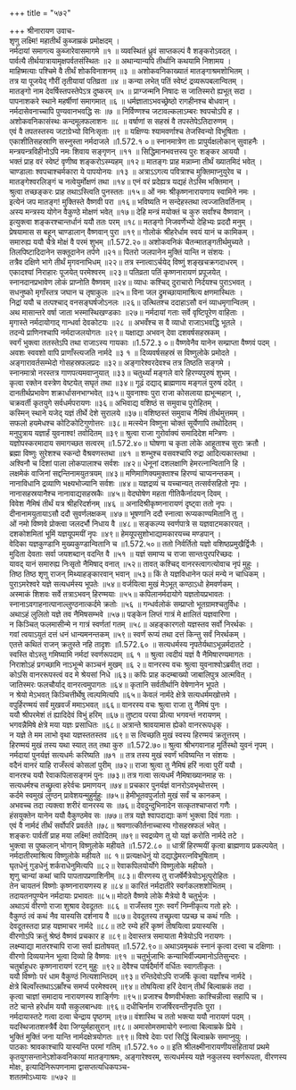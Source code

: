 +++
title = "५७२"

+++
श्रीनारायण उवाच-  
शृणु लक्ष्मि! महातीर्थं कुब्जाम्रकं प्रमोक्षदम् ।  
नर्मदायां समागत्य कुब्जारेवासमागमे ॥१ ॥
व्यवस्थितं ध्रुवं साप्तकल्पं वै शङ्करोऽवदत् ।  
पार्वत्यै तीर्थयात्रायामृक्षपर्वतसंस्थितः ॥२ ॥
अथान्यान्यपि तीर्थानि कथयामि निशामय ।  
माहिष्मत्याः पश्चिमे वै तीर्थं शोकविनाशनम् ॥३ ॥
अशोकवनिकाख्यातं मातङ्गाश्रमशोभितम् ।  
तत्र या पूजयेद् गौरीं तृतीयायां पतिव्रता ॥४ ॥
कन्या लभेत् पतिं स्वेष्टं द्रव्यरूपबलान्वितम् ।  
मातङ्गो नाम देवर्षिस्तपस्तेपेऽत्र दुष्करम् ॥५ ॥
प्राग्जन्मनि निषादः स जातिस्मरो ह्यभूत् सदा ।  
पापनाशकरे स्थाने महर्षीणां समागमात् ॥६ ॥
धर्मज्ञाताऽभवच्छ्रेष्ठो रागहीनश्च बोधवान् ।  
नर्मदासेवनाच्चापि पुण्यवानभवद्धि सः ॥७ ॥
निर्विण्णश्च जटावल्कलाऽम्बरः श्वपचोऽपि ह ।  
अशोकवनिकासंस्थः कन्दमूलफलाशनः ॥८ ॥
वर्षाणां स सहस्रं वै तपस्तेपेऽतिदारुणम् ।  
एवं वै तपतस्तस्य जटाग्रेभ्यो विनिःसृताः ॥९ ॥
यक्षिण्यः श्यामवर्णाश्च तेजस्विन्यो विभूषिताः ।  
एकाशीतिसहस्राणि सस्नुस्ता नर्मदाजले ॥1.572.१ ०॥
स्नानमात्रेण ताः प्रापुर्यक्षलोकान् सुवाहनैः ।  
मन्त्रयन्त्रविहीनोऽपि नमः शिवाय सङ्गृणन् ॥११ ॥
सिद्धिमानभवत्तस्य पुरः शङ्कर आययौ ।  
भक्तं प्राह वरं स्वेष्टं वृणीष्व शङ्करोऽस्म्यहम् ॥१२॥
मातङ्गः प्राह मन्नाम्ना तीर्थं ख्यातमिदं भवेत् ।  
चाण्डालाः श्वपचाश्चर्मकारा ये पापयोनयः ॥१३ ॥
अत्राऽऽगत्य पवित्राश्च मुक्तिमाप्नुयुरेव च ।  
मातङ्गेश्वरलिङ्गं च नत्वेयुर्मोक्षणं तथा ॥१४॥
एनं वरं प्रदेह्यत्र यद्यहं तेऽस्मि भक्तिमान् ।  
श्रुत्वा तच्छङ्करः प्राह तथाऽस्त्विति पुनस्ततः ॥१५॥
ओं नमः श्रीकृष्णनारायणाय स्वामिने नमः ।  
इत्येनं जप मातङ्ग! मुक्तिस्ते वैष्णवी परा ॥१६॥
भविष्यति न सन्देहस्तथा त्वज्जातिवर्तिनाम् ।  
अस्य मन्त्रस्य योगेन वैकुण्ठे मोक्षणं भवेत् ॥१७॥
देहि मन्त्रं मयोक्तं च कुरु सर्वांश्च वैष्णवान् ।  
इत्युक्त्वा शङ्करश्चान्तर्धानं ययौ ततः परम् ॥१८॥
मतङ्गो निजवर्णेभ्यो देहिभ्यः प्रददौ मनुम् ।  
प्रेषयामास स बहून् चाण्डालान् वैष्णवान् पुरा ॥१९॥
गोलोकं श्रीहरेर्धाम स्वयं यानं च कामिकम् ।  
समारुह्य ययौ चैत्रे मोक्षं वै परमं शुभम् ॥1.572.२०॥
अशोकवनिकं चैतन्मातङ्गतीर्थमुच्यते ।  
तिलपिष्टादिदानेन सक्तूदानेन तर्पणे ॥२१॥
पितरो जलपानेन मुक्तिं यान्ति न संशयः ।  
तत्रैव दक्षिणे भागे तीर्थं मृगवनाभिधम् ॥२२॥
तत्र स्नात्वाऽर्चयेद् विष्णुं शङ्खचक्रगदाधरम् ।  
एकादश्यां निराहारः पूजयेत् परमेश्वरम् ॥२३॥
पतिव्रता पतिं कृष्णनारायणं प्रपूजयेत् ।  
स्नानदानप्रभावेण लोकं प्राप्नोति वैष्णवम् ॥२४॥
व्याधः कश्चिद् दुराचारो निर्दयश्च पुराऽभवत् ।  
सधनुष्को मृगाँस्तत्र जघान च तृषाकुलः ॥२५॥
विना जल द्रुमच्छायामाश्रित्य क्षणमास्थितः ।  
निद्रां ययौ च तत्पश्चाद् वनसङ्घर्षजोऽनलः ॥२६॥
उत्थितश्च ददाहाऽसौ वनं व्याधमृगान्वितम् ।  
अथ मासान्तरे वर्षा जाता भस्मास्थिखण्डकाः ॥२७॥
नर्मदायां गताः सर्वे वृष्टिपूरेण वाहिताः ।  
मृगास्ते नर्मदायोगाद् गान्धर्वा देवकोटयः ॥२८ ॥
अभवँश्च स वै व्याधो राजाऽभवद्धि भूतले ।  
तदन्ये प्राणिनश्चापि नर्मदाजलयोगतः ॥२९॥
यक्षाद्या अभवन् देवा दशवर्षसहस्रकम् ।  
स्वर्गं भुक्त्वा ततस्तेऽपि तथा राजाऽस्य गायकाः ॥1.572.३ ०॥
वैष्णवेनैव यानेन सम्प्राप्ता वैष्णवं पदम् ।  
अवशः स्ववशो वापि प्राणाँस्त्यजति नार्मदे ॥३ १ ॥
दिव्यवर्षसहस्रं स विष्णुलोके प्रमोदते ।  
अङ्गारावर्तसम्भेदो गोसहस्रफलप्रदः ॥३२॥
अङ्गारेश्वरदेवश्च तत्र तिष्ठति सङ्गमे ।  
स्नानमात्रो नरस्तत्र गाणपत्यमवाप्नुयात् ॥३३॥
चतुर्थ्यां मङ्गले वारे हिरण्यपुरुषं शुभम् ।  
कृत्वा रक्तेन वस्त्रेण वेष्टयेत् सघृतं तथा ॥३४॥
गूढं दद्याद् ब्राह्मणाय मङ्गलं पुरुषं ददेत् ।  
दानतीर्थप्रभावेण शक्रार्धासनभाग्भवेत् ॥३५॥
युवनाश्वः पुरा राजा कोसलाया ह्यभून्महान् ।,  
चक्रवर्ती कृतयुगे सर्वधर्मपरायणः ॥३६॥
अभिवाद्य वशिष्ठं स समुवाच पुरोहितम् ।  
कस्मिन् स्थाने यजेद् यज्ञं तीर्थे देशे सुरालये ॥३७॥
वशिष्ठस्तं समुवाच नैमिषं तीर्थमुत्तमम् ।  
सफलो हयमेधश्च कोटिकोटिगुणोत्तरः ॥३८॥
मत्स्येन विष्णुना चोक्तं सूर्येणापि तथोदितम् ।  
मनुपुत्राय यज्ञार्हं युवनाश्व! तवोदितम् ॥३९॥
श्रुत्वा राजा गुरोर्वाक्यं समादिदेश मन्त्रिणः ।  
यज्ञोपस्करमादाय समागच्छत सत्वरम् ॥1.572.४०॥
घोषणा च कृता लोके आहूताश्च सुराः क्रतौ ।  
ब्रह्मा विष्णुः सुरेशश्च स्कन्दो वैश्रवणस्तथा ॥४१ ॥
शम्भुश्च वसवश्चापि रुद्रा आदित्यकास्तथा ।  
अश्विनौ च दिशां पाला लोकपालाश्च सर्वशः ॥४२॥
धेनूनां दशलक्षाणि हेमरत्नान्वितानि हि ।  
लक्षमेकं वाजिनां सद्दन्तिनामयुतत्रयम् ॥४३॥
मणिमाणिक्यमुक्ताश्च हिरण्यं चाप्यनन्तकम् ।  
नानाविधानि द्रव्याणि भक्ष्यभोज्यानि सर्वशः ॥४४॥
यज्ञद्रव्यं च यच्चान्यत् तत्सर्वसहितो नृपः ।  
नानासहस्रयानैश्च नानावाद्यसहस्रकैः ॥४५॥
वेदघोषेण महता गीतिकैर्नादयन् दिवम् ।  
विवेश नैमिषं तीर्थं यत्र श्रीहरिदर्शनम् ॥४६ ॥
अनादिश्रीकृष्णनारायणं दृष्ट्वा ततो नृपः ।  
दीनानामयुतायाऽसौ ददौ सुवर्णलक्षकम् ॥४७॥
भूषणानि ददौ स्नात्वा रूप्यकाण्यमितानि तु ।  
ओं नमो विष्णवे प्रोक्त्वा जलदर्भौ निधाय वै ॥४८॥
सङ्कल्प्य स्वर्णपात्रे स यज्ञवाटमकारयत् ।  
दशकोशमितां भूमिं यज्ञयूपमयीं नृपः ॥४९॥
हेमयूपसुशोभाद्यामकारयच्च मण्डपान् ।  
वेदिका यज्ञकुण्डानि मुख्यकुण्डान्वितानि च ॥1.572.५०॥
ततो निर्वर्तितो यज्ञो वशिष्ठप्रमुखैर्द्विजैः ।  
मुदिता देवताः सर्वा जयशब्दान् वदन्ति वै ॥५१ ॥
यज्ञं समाप्य च राजा सान्तःपुरपरिच्छदः ।  
यावद् यानं समारुह्य निःसृतो नैमिषाद् वनात् ॥५२॥
तावत् कश्चिद् वानरस्त्वागत्योवाच नृपं मुहुः ।  
तिष्ठ तिष्ठ शृणु राजन् मिथ्याहङ्कारवान् भवान् ॥५३॥
किं ते यज्ञविधानेन फलं मन्ये न चाधिकम् ।  
पुराऽमरेश्वरे यज्ञे सत्यधर्मस्य भूपतेः ॥५४॥
वर्जयित्वा मुखं मेऽभूत् कण्ठाऽधो हेमवर्णकम् ।  
अस्माकं शिशवः सर्वे तत्राऽभवन् हिरण्मयाः ॥५५॥
कपिलानर्मदायोगे यज्ञतोयप्रभावतः ।  
स्नानाऽवगाहनात्पानाल्लुण्ठनात्कर्दमे क्रतोः ॥५६ ॥
गन्धर्वलोकं सम्प्राप्तो भूतग्रामश्चतुर्विधः ।  
अथाऽहं लुलितो यज्ञे तव नैमिषसम्भवे ॥५७॥
पङ्केन लिप्तं गात्रं मे क्षालितं यज्ञवारिणा ।  
न किञ्चित् फलमासीन्मे न गात्रं स्वर्णतां गतम् ॥५८॥
अहङ्कारगतो यज्ञस्तव सर्वो निरर्थकः ।  
गवां त्वयाऽयुतं दत्तं धनं धान्यमनन्तकम् ॥५९॥
स्वर्णं रूप्यं तथा दत्तं किन्तु सर्वं निरर्थकम् ।  
एतत्ते कथितं राजन् क्रतुस्ते नहि तादृशः ॥1.572.६० ॥
सत्यधर्मस्य नृपतेर्यथाऽभून्नर्मदातटे ।  
स्वस्ति वोऽस्तु गमिष्यामि नर्मदां स्वर्णरूपदाम् ॥६ १ ॥
श्रुत्वा त्वदीयं यज्ञं वै नैमिषारण्यमागतः ।  
निराशोऽहं प्रगच्छामि नाऽभून्मे काञ्चनं मुखम् ॥६ २॥
वानरस्य वचः श्रुत्वा युवनाश्वोऽब्रवीत् तदा ।  
कोऽसि वानररूपस्त्वं वद मे श्रेयसां निधे ॥६३॥
कपिः प्राह कदम्बाख्यो जाबालिपुत्र आत्मवित् ।  
जातिस्मरः फलचौर्याद् वानरत्वमुपागतः ॥६४॥
कृतानि सर्वतीर्थानि वेषेणानेन भूपते ।  
न श्रेयो मेऽभवत् किञ्चित्तीर्थेषु त्वल्पमित्यपि ॥६५॥
केवलं नार्मदे क्षेत्रे सत्यधर्ममखोत्तमे ।  
वपुर्हिरण्मयं सर्वं मुखवर्जं ममाऽभवत् ॥६६॥
वानरस्य वचः श्रुत्वा राजा तु नैमिषं पुनः ।  
ययौ श्रीपरमेशं तं ह्यादिदेवं विभुं हरिम् ॥६७॥
तुष्टाव परया प्रीत्या भगवन्तं नरायणम् ।  
भगवन्नैमिषे क्षेत्रे मया यज्ञः प्रसाधितः ॥६८॥
अत्रान्ते श्रावयामास ह्येको वानररूपधृक् ।  
न यज्ञे ते मम लाभो वृथा यज्ञस्ततस्तव ॥६९॥
स त्विच्छति मुखं स्वस्य हिरण्मयं क्रतूत्तरम् ।  
हिरण्मयं मुखं तस्य यथा स्यात् तत् तथा कुरु ॥1.572.७०॥
श्रुत्वा श्रीभगवानाह मूर्तिस्थो युवनं नृपम् ।  
नर्मदायां पुनर्यज्ञं सत्यधर्मः करिष्यति ॥७१ ॥
तत्र तस्य मुखं स्वर्णं भविष्यन्ति न संशयः ।  
वदैनं वानरं याहि राजँस्त्वं कोसलां पुरीम् ॥७२॥
राजा श्रुत्वा तु नैमिषं हरिं नत्वा पुरीं ययौ ।  
वानरश्च ययौ रेवाकपिलासङ्गमं पुनः ॥७३॥
तत्र गत्वा सत्यधर्मं नैमिषाख्यानमाह सः ।  
सत्यधर्मश्च तच्छ्रुत्वा हरेर्वचः प्रमाणयन् ॥७४॥
प्रचकार पुनर्यज्ञं वानरोऽवभृथोत्तरम् ।  
कर्दमे स्वमुखं लुण्ठन् प्रावेशयन्मुहुर्मुहुः ॥७५॥
हेमीभूतवपुर्जातो मुखं सर्वं च कानकम् ।  
अभवच्च तदा त्यक्त्वा शरीरं वानरस्य सः ॥७६॥
देवदुन्दुभिनादेन सत्कृतश्चाप्सरां गणैः ।  
हंसयुक्तेन यानेन ययौ वैकुण्ठमेव सः ॥७७॥
तत्र यज्ञे श्वापदाद्याः कणं भुक्त्वा दिवं गताः ।  
एवं वै नार्मदं तीर्थं सर्वोपरि प्रवर्तते ॥७८॥
श्रवणात्कीर्तनाच्चास्य गोसहस्रफलं भवेत् ।  
शङ्करः पार्वतीं प्राह मया लक्ष्मि! तवोदितम् ॥७९॥
स्वद्रव्येण तु यो यज्ञं करोति नार्मदे तटे ।  
भुक्त्वा स पुष्कलान् भोगान् विष्णुलोके महीयते ॥1.572.८० ॥
धात्रीं हिरण्मयीं कृत्वा ब्राह्मणाय प्रकल्पयेत् ।  
नर्मदातीरमाश्रित्य विष्णुलोके महीयते ॥८ १॥
प्रत्यक्षधेनुं यो दद्याद्धेमरत्नविभूषिताम् ।  
घृतधेनुं गुडधेनुं शर्कराधेनुमित्यपि ॥८२॥
रेवाकपिलयोर्योगे विष्णुलोके महीयते ।  
शृणु चान्यां कथां चापि पापतापप्रणाशिनीम् ॥८३॥
वीरणस्य तु राजर्षेर्मैत्रेयोऽभूत्पुरोहितः ।  
तेन चायतनं विष्णोः कृष्णनारायणस्य ह ॥८४॥
कारितं नर्मदातीरे स्वर्गकलशशोभितम् ।  
तदायतनपुण्येन नर्मदायाः प्रभावतः ॥८५॥
मोदते वैष्णवे लोके मैत्रेयो वै चतुर्भुजः ।  
अथाऽयं वीरणो राजा शुश्राव देवदूततः ॥८६ ॥
राजँस्तव गुरुः स्वर्गं निम्नीकृत्य गतो हरेः ।  
वैकुण्ठं त्वं कथं नैव यास्यसि दर्शनाय वै ॥८७॥
देवदूतस्य तच्छ्रुत्वा पप्रच्छ च कथं गतिः ।  
देवदूतस्तदा प्राह यज्ञमाचर नार्मदे ॥८८॥
तटे रम्ये हरिं कृष्णं तोषयित्वा प्रयास्यसि ।  
वीरणोऽपि क्रतुं श्रेष्ठं वैष्णवं प्रचकार ह ॥८९॥
देवास्तत्र समायाता मैत्रेयोऽपि नरायणः ।  
लक्ष्म्याद्या मातरश्चापि राजा सर्वा ह्यतोषयत् ॥1.572.९०॥
अथाऽवमृथकं स्नानं कृत्वा दत्त्वा च दक्षिणाः ।  
वीरणो दिव्ययानेन भूत्वा दिव्यो हि वैष्णवः ॥९१ ॥
चतुर्भुजाभिः कन्याभिर्वीज्यमानोऽतिसुन्दरः ।  
चतुर्बाहुधरः कृष्णनारायणं रटन् मुहुः ॥९२॥
देवैश्च पार्षदैर्मार्गे वर्धितः स्वागतीकृतः ।  
ययौ विष्णोः परं धाम वैकुण्ठं नित्यशान्तिदम् ॥९३॥
रन्तिदेवोऽपि राजर्षिः कृत्वा यज्ञाँश्च नार्मदे ।  
क्षेत्रे बिल्वाँस्तथाऽऽम्राँश्च समर्प्य परमेश्वरम् ॥९४॥
तोषयित्वा हरिं देवान् तीर्थं बिल्वाम्रकं तदा ।  
कृत्वा चाज्ञां समादाय नारायणस्य शार्ङ्गिणः ॥९५॥
प्रजाश्च वैष्णवीर्भक्ताः काश्चिन्नीत्वा सहापि च ।  
तटे चान्ते हरेर्धाम ययौ सकुलबान्धवः ॥९६॥
दधीचिर्नाम राजर्षिरवन्तीनृपतिः पुरा ।  
नर्मदायास्तटे गत्वा दत्वा चेन्द्राय पृष्ठगम् ॥९७॥
वंशास्थि च ततो भक्त्या ययौ नारायणं पदम् ।  
यदस्थिजातशस्त्रैर्वै देवा जिग्युर्महासुरान् ॥९८॥
अमासोमसमायोगे स्नात्वा बिल्वाम्रके प्रिये ।  
भुक्तिं मुक्तिं जना यान्ति नार्मदक्षेत्रयोगतः ॥९९॥
विश्वे देवाः परां सिद्धिं बिल्वाम्रके समाप्नुयुः ।  
पाठकाः श्रावकाश्चापि यास्यन्ति परमां गतिम् ॥1.572.१० ०॥
इति श्रीलक्ष्मीनारायणीयसंहितायां प्रथमे कृतयुगसन्तानेऽशोकवनिकायां मातङ्गाश्रमः, अङ्गारेश्वरम्, सत्यधर्मस्य यज्ञे नकुलस्य स्वर्णरूपता, वीरणस्य मोक्षः, इत्यादिनिरूपणनामा द्वासप्तत्यधिकपञ्च-  
शततमोऽध्यायः ॥५७२ ॥
    
